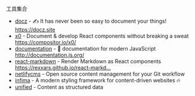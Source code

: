 工具集合

- [docz](https://github.com/doczjs/docz) - ✍ It has never been so easy to document your things! https://docz.site
- [x0](https://github.com/c8r/x0) - Document & develop React components without breaking a sweat https://compositor.io/x0/
- [documentation](https://github.com/documentationjs/documentation) - 📖 documentation for modern JavaScript http://documentation.js.org/
- [react-markdown](https://github.com/rexxars/react-markdown) - Render Markdown as React components https://rexxars.github.io/react-markd…
- [netlifycms](https://www.netlifycms.org/) - Open source content management for your Git workflow
- [infima](https://facebookincubator.github.io/infima/) - A modern styling framework for content-driven websites 🔥
- [unified](https://unifiedjs.com/) - Content as structured data
